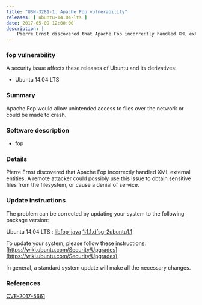 ```yaml
---
title: "USN-3281-1: Apache Fop vulnerability"
releases: [ ubuntu-14.04-lts ]
date: 2017-05-09 12:00:00
description: |
    Pierre Ernst discovered that Apache Fop incorrectly handled XML external entities. A remote attacker could possibly use this issue to obtain sensitive files from the filesystem, or cause a denial of service. 
--- 
```

 
### fop vulnerability

A security issue affects these releases of Ubuntu and its derivatives:

* Ubuntu 14.04 LTS

### Summary

Apache Fop would allow unintended access to files over the network or could be made to crash.

### Software description

* fop 

### Details

Pierre Ernst discovered that Apache Fop incorrectly handled XML external entities. A remote attacker could possibly use this issue to obtain sensitive files from the filesystem, or cause a denial of service. 

### Update instructions

The problem can be corrected by updating your system to the following package version:

Ubuntu 14.04 LTS
 : [libfop-java](https://launchpad.net/ubuntu/+source/fop) <span> [1:1.1.dfsg-2ubuntu1.1](https://launchpad.net/ubuntu/+source/fop/1:1.1.dfsg-2ubuntu1.1) </span> 

To update your system, please follow these instructions: [https://wiki.ubuntu.com/Security/Upgrades](https://wiki.ubuntu.com/Security/Upgrades).

In general, a standard system update will make all the necessary changes. 

### References

 [CVE-2017-5661](http://people.ubuntu.com/~ubuntu-security/cve/CVE-2017-5661)
 
